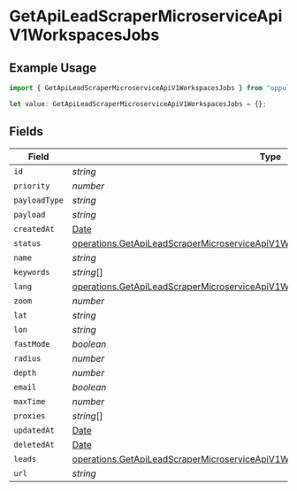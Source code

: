 # GetApiLeadScraperMicroserviceApiV1WorkspacesJobs

## Example Usage

```typescript
import { GetApiLeadScraperMicroserviceApiV1WorkspacesJobs } from "oppulence-backend-sdk/models/operations";

let value: GetApiLeadScraperMicroserviceApiV1WorkspacesJobs = {};
```

## Fields

| Field                                                                                                                                                                                    | Type                                                                                                                                                                                     | Required                                                                                                                                                                                 | Description                                                                                                                                                                              |
| ---------------------------------------------------------------------------------------------------------------------------------------------------------------------------------------- | ---------------------------------------------------------------------------------------------------------------------------------------------------------------------------------------- | ---------------------------------------------------------------------------------------------------------------------------------------------------------------------------------------- | ---------------------------------------------------------------------------------------------------------------------------------------------------------------------------------------- |
| `id`                                                                                                                                                                                     | *string*                                                                                                                                                                                 | :heavy_minus_sign:                                                                                                                                                                       | N/A                                                                                                                                                                                      |
| `priority`                                                                                                                                                                               | *number*                                                                                                                                                                                 | :heavy_minus_sign:                                                                                                                                                                       | N/A                                                                                                                                                                                      |
| `payloadType`                                                                                                                                                                            | *string*                                                                                                                                                                                 | :heavy_minus_sign:                                                                                                                                                                       | N/A                                                                                                                                                                                      |
| `payload`                                                                                                                                                                                | *string*                                                                                                                                                                                 | :heavy_minus_sign:                                                                                                                                                                       | N/A                                                                                                                                                                                      |
| `createdAt`                                                                                                                                                                              | [Date](https://developer.mozilla.org/en-US/docs/Web/JavaScript/Reference/Global_Objects/Date)                                                                                            | :heavy_minus_sign:                                                                                                                                                                       | N/A                                                                                                                                                                                      |
| `status`                                                                                                                                                                                 | [operations.GetApiLeadScraperMicroserviceApiV1WorkspacesWorkspacesResponse200Status](../../models/operations/getapileadscrapermicroserviceapiv1workspacesworkspacesresponse200status.md) | :heavy_minus_sign:                                                                                                                                                                       | N/A                                                                                                                                                                                      |
| `name`                                                                                                                                                                                   | *string*                                                                                                                                                                                 | :heavy_minus_sign:                                                                                                                                                                       | N/A                                                                                                                                                                                      |
| `keywords`                                                                                                                                                                               | *string*[]                                                                                                                                                                               | :heavy_minus_sign:                                                                                                                                                                       | N/A                                                                                                                                                                                      |
| `lang`                                                                                                                                                                                   | [operations.GetApiLeadScraperMicroserviceApiV1WorkspacesWorkspacesLang](../../models/operations/getapileadscrapermicroserviceapiv1workspacesworkspaceslang.md)                           | :heavy_minus_sign:                                                                                                                                                                       | N/A                                                                                                                                                                                      |
| `zoom`                                                                                                                                                                                   | *number*                                                                                                                                                                                 | :heavy_minus_sign:                                                                                                                                                                       | N/A                                                                                                                                                                                      |
| `lat`                                                                                                                                                                                    | *string*                                                                                                                                                                                 | :heavy_minus_sign:                                                                                                                                                                       | N/A                                                                                                                                                                                      |
| `lon`                                                                                                                                                                                    | *string*                                                                                                                                                                                 | :heavy_minus_sign:                                                                                                                                                                       | N/A                                                                                                                                                                                      |
| `fastMode`                                                                                                                                                                               | *boolean*                                                                                                                                                                                | :heavy_minus_sign:                                                                                                                                                                       | N/A                                                                                                                                                                                      |
| `radius`                                                                                                                                                                                 | *number*                                                                                                                                                                                 | :heavy_minus_sign:                                                                                                                                                                       | N/A                                                                                                                                                                                      |
| `depth`                                                                                                                                                                                  | *number*                                                                                                                                                                                 | :heavy_minus_sign:                                                                                                                                                                       | N/A                                                                                                                                                                                      |
| `email`                                                                                                                                                                                  | *boolean*                                                                                                                                                                                | :heavy_minus_sign:                                                                                                                                                                       | N/A                                                                                                                                                                                      |
| `maxTime`                                                                                                                                                                                | *number*                                                                                                                                                                                 | :heavy_minus_sign:                                                                                                                                                                       | N/A                                                                                                                                                                                      |
| `proxies`                                                                                                                                                                                | *string*[]                                                                                                                                                                               | :heavy_minus_sign:                                                                                                                                                                       | N/A                                                                                                                                                                                      |
| `updatedAt`                                                                                                                                                                              | [Date](https://developer.mozilla.org/en-US/docs/Web/JavaScript/Reference/Global_Objects/Date)                                                                                            | :heavy_minus_sign:                                                                                                                                                                       | N/A                                                                                                                                                                                      |
| `deletedAt`                                                                                                                                                                              | [Date](https://developer.mozilla.org/en-US/docs/Web/JavaScript/Reference/Global_Objects/Date)                                                                                            | :heavy_minus_sign:                                                                                                                                                                       | N/A                                                                                                                                                                                      |
| `leads`                                                                                                                                                                                  | [operations.GetApiLeadScraperMicroserviceApiV1WorkspacesWorkspacesLeads](../../models/operations/getapileadscrapermicroserviceapiv1workspacesworkspacesleads.md)[]                       | :heavy_minus_sign:                                                                                                                                                                       | N/A                                                                                                                                                                                      |
| `url`                                                                                                                                                                                    | *string*                                                                                                                                                                                 | :heavy_minus_sign:                                                                                                                                                                       | N/A                                                                                                                                                                                      |
